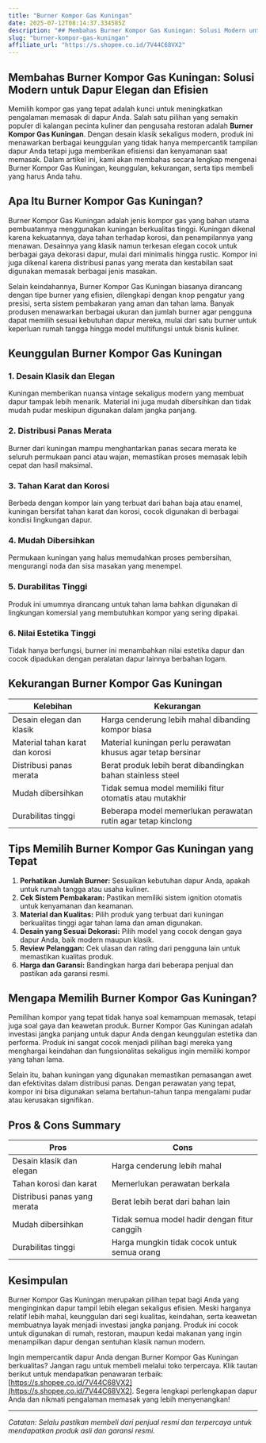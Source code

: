 ```yaml
---
title: "Burner Kompor Gas Kuningan"
date: 2025-07-12T08:14:37.334585Z
description: "## Membahas Burner Kompor Gas Kuningan: Solusi Modern untuk Dapur Elegan dan Efisien..."
slug: "burner-kompor-gas-kuningan"
affiliate_url: "https://s.shopee.co.id/7V44C68VX2"
---
```

## Membahas Burner Kompor Gas Kuningan: Solusi Modern untuk Dapur Elegan dan Efisien

Memilih kompor gas yang tepat adalah kunci untuk meningkatkan pengalaman memasak di dapur Anda. Salah satu pilihan yang semakin populer di kalangan pecinta kuliner dan pengusaha restoran adalah **Burner Kompor Gas Kuningan**. Dengan desain klasik sekaligus modern, produk ini menawarkan berbagai keunggulan yang tidak hanya mempercantik tampilan dapur Anda tetapi juga memberikan efisiensi dan kenyamanan saat memasak. Dalam artikel ini, kami akan membahas secara lengkap mengenai Burner Kompor Gas Kuningan, keunggulan, kekurangan, serta tips membeli yang harus Anda tahu.

## Apa Itu Burner Kompor Gas Kuningan?

Burner Kompor Gas Kuningan adalah jenis kompor gas yang bahan utama pembuatannya menggunakan kuningan berkualitas tinggi. Kuningan dikenal karena kekuatannya, daya tahan terhadap korosi, dan penampilannya yang menawan. Desainnya yang klasik namun terkesan elegan cocok untuk berbagai gaya dekorasi dapur, mulai dari minimalis hingga rustic. Kompor ini juga dikenal karena distribusi panas yang merata dan kestabilan saat digunakan memasak berbagai jenis masakan.

Selain keindahannya, Burner Kompor Gas Kuningan biasanya dirancang dengan tipe burner yang efisien, dilengkapi dengan knop pengatur yang presisi, serta sistem pembakaran yang aman dan tahan lama. Banyak produsen menawarkan berbagai ukuran dan jumlah burner agar pengguna dapat memilih sesuai kebutuhan dapur mereka, mulai dari satu burner untuk keperluan rumah tangga hingga model multifungsi untuk bisnis kuliner.

## Keunggulan Burner Kompor Gas Kuningan

### 1. Desain Klasik dan Elegan
Kuningan memberikan nuansa vintage sekaligus modern yang membuat dapur tampak lebih menarik. Material ini juga mudah dibersihkan dan tidak mudah pudar meskipun digunakan dalam jangka panjang.

### 2. Distribusi Panas Merata
 Burner dari kuningan mampu menghantarkan panas secara merata ke seluruh permukaan panci atau wajan, memastikan proses memasak lebih cepat dan hasil maksimal.

### 3. Tahan Karat dan Korosi
Berbeda dengan kompor lain yang terbuat dari bahan baja atau enamel, kuningan bersifat tahan karat dan korosi, cocok digunakan di berbagai kondisi lingkungan dapur.

### 4. Mudah Dibersihkan
Permukaan kuningan yang halus memudahkan proses pembersihan, mengurangi noda dan sisa masakan yang menempel.

### 5. Durabilitas Tinggi
Produk ini umumnya dirancang untuk tahan lama bahkan digunakan di lingkungan komersial yang membutuhkan kompor yang sering dipakai.

### 6. Nilai Estetika Tinggi
Tidak hanya berfungsi, burner ini menambahkan nilai estetika dapur dan cocok dipadukan dengan peralatan dapur lainnya berbahan logam.

## Kekurangan Burner Kompor Gas Kuningan

| Kelebihan                       | Kekurangan                                              |
|--------------------------------|--------------------------------------------------------|
| Desain elegan dan klasik      | Harga cenderung lebih mahal dibanding kompor biasa     |
| Material tahan karat dan korosi | Material kuningan perlu perawatan khusus agar tetap bersinar |
| Distribusi panas merata        | Berat produk lebih berat dibandingkan bahan stainless steel |
| Mudah dibersihkan             | Tidak semua model memiliki fitur otomatis atau mutakhir |
| Durabilitas tinggi            | Beberapa model memerlukan perawatan rutin agar tetap kinclong |

## Tips Memilih Burner Kompor Gas Kuningan yang Tepat

1. **Perhatikan Jumlah Burner:** Sesuaikan kebutuhan dapur Anda, apakah untuk rumah tangga atau usaha kuliner.
2. **Cek Sistem Pembakaran:** Pastikan memiliki sistem ignition otomatis untuk kenyamanan dan keamanan.
3. **Material dan Kualitas:** Pilih produk yang terbuat dari kuningan berkualitas tinggi agar tahan lama dan aman digunakan.
4. **Desain yang Sesuai Dekorasi:** Pilih model yang cocok dengan gaya dapur Anda, baik modern maupun klasik.
5. **Review Pelanggan:** Cek ulasan dan rating dari pengguna lain untuk memastikan kualitas produk.
6. **Harga dan Garansi:** Bandingkan harga dari beberapa penjual dan pastikan ada garansi resmi.

## Mengapa Memilih Burner Kompor Gas Kuningan?

Pemilihan kompor yang tepat tidak hanya soal kemampuan memasak, tetapi juga soal gaya dan keawetan produk. Burner Kompor Gas Kuningan adalah investasi jangka panjang untuk dapur Anda dengan keunggulan estetika dan performa. Produk ini sangat cocok menjadi pilihan bagi mereka yang menghargai keindahan dan fungsionalitas sekaligus ingin memiliki kompor yang tahan lama.

Selain itu, bahan kuningan yang digunakan memastikan pemasangan awet dan efektivitas dalam distribusi panas. Dengan perawatan yang tepat, kompor ini bisa digunakan selama bertahun-tahun tanpa mengalami pudar atau kerusakan signifikan.

## Pros & Cons Summary

| Pros                                              | Cons                                               |
|---------------------------------------------------|---------------------------------------------------|
| Desain klasik dan elegan                         | Harga cenderung lebih mahal                     |
| Tahan korosi dan karat                          | Memerlukan perawatan berkala                  |
| Distribusi panas yang merata                    | Berat lebih berat dari bahan lain             |
| Mudah dibersihkan                               | Tidak semua model hadir dengan fitur canggih |
| Durabilitas tinggi                              | Harga mungkin tidak cocok untuk semua orang |

## Kesimpulan

Burner Kompor Gas Kuningan merupakan pilihan tepat bagi Anda yang menginginkan dapur tampil lebih elegan sekaligus efisien. Meski harganya relatif lebih mahal, keunggulan dari segi kualitas, keindahan, serta keawetan membuatnya layak menjadi investasi jangka panjang. Produk ini cocok untuk digunakan di rumah, restoran, maupun kedai makanan yang ingin menampilkan dapur dengan sentuhan klasik namun modern.

Ingin mempercantik dapur Anda dengan Burner Kompor Gas Kuningan berkualitas? Jangan ragu untuk membeli melalui toko terpercaya. Klik tautan berikut untuk mendapatkan penawaran terbaik: [https://s.shopee.co.id/7V44C68VX2](https://s.shopee.co.id/7V44C68VX2). Segera lengkapi perlengkapan dapur Anda dan nikmati pengalaman memasak yang lebih menyenangkan!

---

*Catatan: Selalu pastikan membeli dari penjual resmi dan terpercaya untuk mendapatkan produk asli dan garansi resmi.*